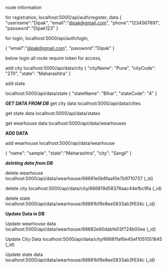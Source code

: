 route information

for rsgistration,
localhost:5000/api/auth/register,
data
{
        "username":"Dipak", 
        "email":"dipak@gmail.com", 
        "phone":"1234567891", 
        "password":"Dipak123"
}

for login,
localhost:5000/api/auth/login,

{
    "email":"dipak@gmail.com",
    "password":"Dipak"
}

below login all route require token for access,

add city
localhost:5000/api/data/city
{
    "cityName": "Pune",
    "cityCode": "270",
    "state": "Maharashtra"
}

add state

localhost:5000/api/data/state
{
    "stateName": "Bihar",
    "stateCode": "4"
}


_____GET DATA FROM DB_____
get city data
localhost:5000/api/data/cities

get state data
localhost:5000/api/data/states

get wearhouse data
localhost:5000/api/data/wearhouses



________ADD DATA________ 

add wearhouse
localhost:5000/api/data/wearhouse

{
    "name": "sample",
    "state":"Maharashtra",
    "city": "Sangli"
}


_______deleting data from DB_______


delete wearhouse
localhost:5000/api/data/wearhouse/66681e0b6faaf0e7b9710737  (_id)

delete city
localhost:5000/api/data/city/666819d58376aac44efbc9fa  (_id)

delete state
localhost:5000/api/data/wearhouse/66681bf9e8ee5833ab3f634c  (_id)

__________Update Data in DB__________

Update wearhouse data
localhost:5000/api/data/wearhouse/66682e90dabfe03f724b00ee (_id)

Update City Data
localhost:5000/api/data/city/66681faf6e45ef1051051845 (_id)

Update state data
localhost:5000/api/data/wearhouse/66681bf9e8ee5833ab3f634c  (_id)
